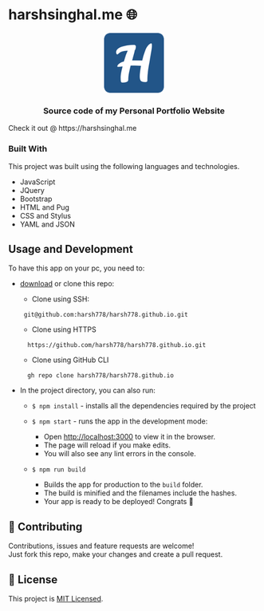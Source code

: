 # harshsinghal.me 🌐 
<p align="center">
    <img src="Images/Favicons/144x144.png" alt="Logo" width="120" height="120">
  </p>
<h3 align="center">Source code of my Personal Portfolio Website</h3>
Check it out @ https://harshsinghal.me

### Built With
This project was built using the following languages and technologies.

* JavaScript
* JQuery
* Bootstrap
* HTML and Pug
* CSS and Stylus
* YAML and JSON

## Usage and Development

To have this app on your pc, you need to:
* [download](https://github.com/harsh778/harsh778.github.io/archive/master.zip) or clone this repo:
  - Clone using SSH:
  ```
   git@github.com:harsh778/harsh778.github.io.git
  ```
  - Clone using HTTPS
  ```
    https://github.com/harsh778/harsh778.github.io.git
  ```
  - Clone using GitHub CLI
  ```
    gh repo clone harsh778/harsh778.github.io
  ```
* In the project directory, you can also run:

  - `$ npm install` - installs all the dependencies required by the project
  - `$ npm start` - runs the app in the development mode:
    - Open [http://localhost:3000](http://localhost:3000) to view it in the browser.
    - The page will reload if you make edits.
    - You will also see any lint errors in the console.

  - `$ npm run build`
    - Builds the app for production to the `build` folder.
    - The build is minified and the filenames include the hashes.
    - Your app is ready to be deployed! Congrats 🎉
    
## :handshake: Contributing
Contributions, issues and feature requests are welcome! <br> Just fork this repo, make your changes and create a pull request. 

## 📝 License

This project is <a href="https://github.com/harsh778/harsh778.github.io/blob/master/LICENSE">MIT Licensed</a>.
